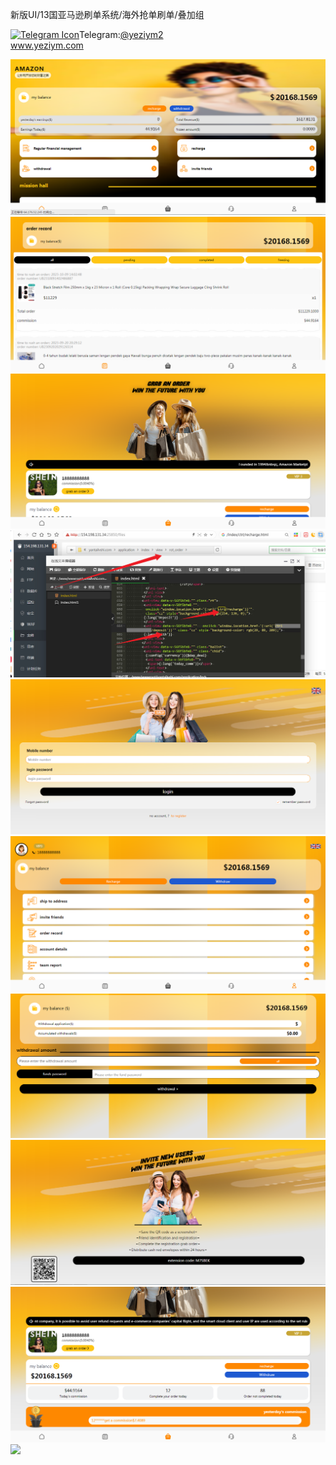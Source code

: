 新版UI/13国亚马逊刷单系统/海外抢单刷单/叠加组<p dir="auto"><a target="_blank" rel="noopener noreferrer nofollow" href="https://camo.githubusercontent.com/d614d90677fbc2e34c7c62ebc68c82379d87a57c4beaf05af65fec7ba6b72e36/68747470733a2f2f63646e2d69636f6e732d706e672e666c617469636f6e2e636f6d2f3531322f323131312f323131313634362e706e67"><img src="https://camo.githubusercontent.com/d614d90677fbc2e34c7c62ebc68c82379d87a57c4beaf05af65fec7ba6b72e36/68747470733a2f2f63646e2d69636f6e732d706e672e666c617469636f6e2e636f6d2f3531322f323131312f323131313634362e706e67" alt="Telegram Icon" style="width: 16px; max-width: 100%;" data-canonical-src="https://cdn-icons-png.flaticon.com/512/2111/2111646.png"></a>Telegram:<a href="https://t.me/yeziym2" rel="nofollow">@yeziym2</a><br><a href="https://www.yeziym.com/">www.yeziym.com</a></p><img src="https://github.com/yeziym/RRGKF7wf7L/blob/main/4E063.png"><img src="https://github.com/yeziym/RRGKF7wf7L/blob/main/A8E2k.png"><img src="https://github.com/yeziym/RRGKF7wf7L/blob/main/SL6hn.png"><img src="https://github.com/yeziym/RRGKF7wf7L/blob/main/9pYJi.png"><img src="https://github.com/yeziym/RRGKF7wf7L/blob/main/96l6c.png"><img src="https://github.com/yeziym/RRGKF7wf7L/blob/main/UE7me.png"><img src="https://github.com/yeziym/RRGKF7wf7L/blob/main/rKIBL.png"><img src="https://github.com/yeziym/RRGKF7wf7L/blob/main/0vNny.png"><img src="https://github.com/yeziym/RRGKF7wf7L/blob/main/e4VVd.png"><img src="https://github.com/yeziym/RRGKF7wf7L/blob/main/84Hzj.png">